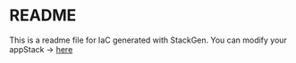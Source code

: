 # README
This is a readme file for IaC generated with StackGen.
You can modify your appStack -> [here](http://main.dev.stackgen.com/appstacks/06d5bd30-632b-40b1-9574-70b15c01e50b)
